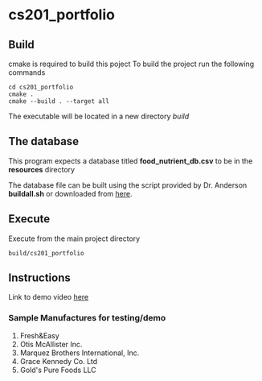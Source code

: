# cs201_portfolio

## Build
cmake is required to build this poject
To build the project run the following commands
``` 
cd cs201_portfolio
cmake .
cmake --build . --target all
```
The executable will be located in a new directory *build*

## The database
This program expects a database titled **food_nutrient_db.csv** to be in the **resources** directory

The database file can be built using the script provided by Dr. Anderson **buildall.sh** or downloaded from [here](https://ualearn.blackboard.com/bbcswebdav/pid-4162780-dt-content-rid-37873091_1/xid-37873091_1).

## Execute
Execute from the main project directory
```
build/cs201_portfolio
```

## Instructions
Link to demo video [here](https://youtu.be/kb-0gduhbMs)

### Sample Manufactures for testing/demo
1. Fresh&Easy
2. Otis McAllister Inc.
3. Marquez Brothers International, Inc.
4. Grace Kennedy Co. Ltd
5. Gold's Pure Foods LLC
